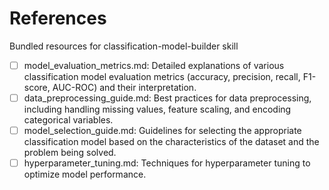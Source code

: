 # References

Bundled resources for classification-model-builder skill

- [ ] model_evaluation_metrics.md: Detailed explanations of various classification model evaluation metrics (accuracy, precision, recall, F1-score, AUC-ROC) and their interpretation.
- [ ] data_preprocessing_guide.md: Best practices for data preprocessing, including handling missing values, feature scaling, and encoding categorical variables.
- [ ] model_selection_guide.md: Guidelines for selecting the appropriate classification model based on the characteristics of the dataset and the problem being solved.
- [ ] hyperparameter_tuning.md: Techniques for hyperparameter tuning to optimize model performance.
